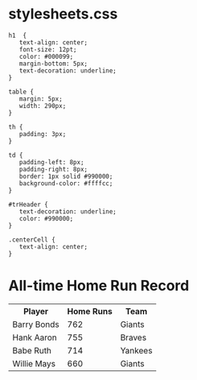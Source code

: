 # stylesheets.css
<!DOCTYPE HTML>
<html>
<head>
<meta charset="UTF-8">
<title>Embedded Style Sheet</title>

    h1  {
       text-align: center;
       font-size: 12pt;
       color: #000099;
       margin-bottom: 5px;
       text-decoration: underline;
    }
    
    table {
       margin: 5px;
       width: 290px;
    }
    
    th {
       padding: 3px;
    }
    
    td {
       padding-left: 8px;
       padding-right: 8px;
       border: 1px solid #990000;
       background-color: #ffffcc;
    }
    
    #trHeader {
       text-decoration: underline;
       color: #990000;
    }
    
    .centerCell {
       text-align: center;
    }

 </head>
 <body>

 <div>
 <h1>All-time Home Run Record</h1>
 <table>
   <tr id="trHeader">
     <th>Player</th>
     <th>Home Runs</th>
     <th>Team</th>
   </tr>
   <tr>
     <td>Barry Bonds</td>
     <td class="centerCell">762</td>
     <td>Giants</td>
   </tr>
   <tr>
     <td>Hank Aaron</td>
     <td class="centerCell">755</td>
     <td>Braves</td>
   </tr>
   <tr>
     <td>Babe Ruth</td>
     <td class="centerCell">714</td>
     <td>Yankees</td>
   </tr>
   <tr>
     <td>Willie Mays</td>
     <td class="centerCell">660</td>
     <td>Giants</td>
   </tr>
 </table>
 </div>
 </body>
 </html>
